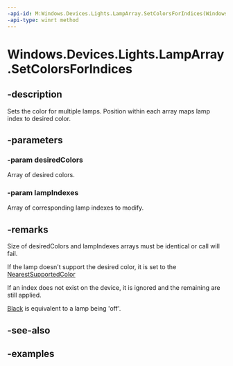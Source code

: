 ```yaml
---
-api-id: M:Windows.Devices.Lights.LampArray.SetColorsForIndices(Windows.UI.Color[],System.Int32[])
-api-type: winrt method
---
```


<!-- Method syntax.
public void LampArray.SetColorsForIndices(Color[] desiredColors, Int32[] lampIndexes)
-->

# Windows.Devices.Lights.LampArray.SetColorsForIndices

## -description
Sets the color for multiple lamps.  Position within each array maps lamp index to desired color.
## -parameters
### -param desiredColors
Array of desired colors.
### -param lampIndexes
Array of corresponding lamp indexes to modify.
## -remarks
Size of desiredColors and lampIndexes arrays must be identical or call will fail.

If the lamp doesn't support the desired color, it is set to the [NearestSupportedColor](lampinfo_getnearestsupportedcolor_1689565521.md)

If an index does not exist on the device, it is ignored and the remaining are still applied.

[Black](../windows.ui/colors_black.md) is equivalent to a lamp being 'off'.
## -see-also

## -examples

